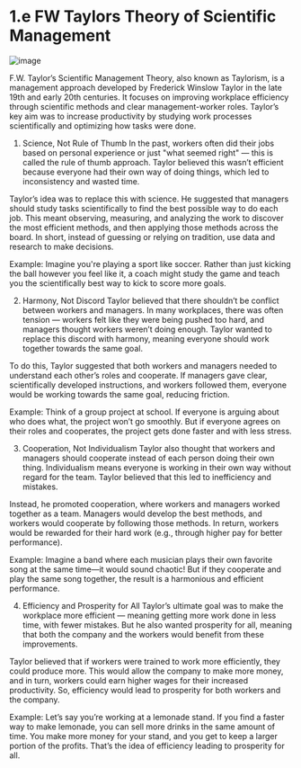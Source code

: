 # 1.e FW Taylors Theory of Scientific Management
![image](https://github.com/user-attachments/assets/8b67aeb8-0a09-4cc7-9989-a6fc350a8d87)


F.W. Taylor’s Scientific Management Theory, also known as Taylorism, is a management approach developed by Frederick Winslow Taylor in the late 19th and early 20th centuries. It focuses on improving workplace efficiency through scientific methods and clear management-worker roles. Taylor’s key aim was to increase productivity by studying work processes scientifically and optimizing how tasks were done.
1. Science, Not Rule of Thumb
In the past, workers often did their jobs based on personal experience or just "what seemed right" — this is called the rule of thumb approach. Taylor believed this wasn’t efficient because everyone had their own way of doing things, which led to inconsistency and wasted time.

Taylor’s idea was to replace this with science. He suggested that managers should study tasks scientifically to find the best possible way to do each job. This meant observing, measuring, and analyzing the work to discover the most efficient methods, and then applying those methods across the board. In short, instead of guessing or relying on tradition, use data and research to make decisions.

Example: Imagine you're playing a sport like soccer. Rather than just kicking the ball however you feel like it, a coach might study the game and teach you the scientifically best way to kick to score more goals.

2. Harmony, Not Discord
Taylor believed that there shouldn’t be conflict between workers and managers. In many workplaces, there was often tension — workers felt like they were being pushed too hard, and managers thought workers weren’t doing enough. Taylor wanted to replace this discord with harmony, meaning everyone should work together towards the same goal.

To do this, Taylor suggested that both workers and managers needed to understand each other’s roles and cooperate. If managers gave clear, scientifically developed instructions, and workers followed them, everyone would be working towards the same goal, reducing friction.

Example: Think of a group project at school. If everyone is arguing about who does what, the project won’t go smoothly. But if everyone agrees on their roles and cooperates, the project gets done faster and with less stress.

3. Cooperation, Not Individualism
Taylor also thought that workers and managers should cooperate instead of each person doing their own thing. Individualism means everyone is working in their own way without regard for the team. Taylor believed that this led to inefficiency and mistakes.

Instead, he promoted cooperation, where workers and managers worked together as a team. Managers would develop the best methods, and workers would cooperate by following those methods. In return, workers would be rewarded for their hard work (e.g., through higher pay for better performance).

Example: Imagine a band where each musician plays their own favorite song at the same time—it would sound chaotic! But if they cooperate and play the same song together, the result is a harmonious and efficient performance.

4. Efficiency and Prosperity for All
Taylor’s ultimate goal was to make the workplace more efficient — meaning getting more work done in less time, with fewer mistakes. But he also wanted prosperity for all, meaning that both the company and the workers would benefit from these improvements.

Taylor believed that if workers were trained to work more efficiently, they could produce more. This would allow the company to make more money, and in turn, workers could earn higher wages for their increased productivity. So, efficiency would lead to prosperity for both workers and the company.

Example: Let’s say you’re working at a lemonade stand. If you find a faster way to make lemonade, you can sell more drinks in the same amount of time. You make more money for your stand, and you get to keep a larger portion of the profits. That’s the idea of efficiency leading to prosperity for all.
